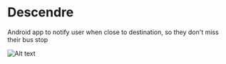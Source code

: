 # Descendre
Android app to notify user when close to destination, so they don't miss their bus stop

![Alt text](/readme/1?raw=true "App Layout")
